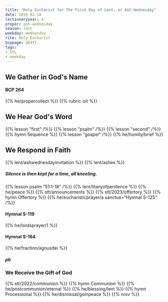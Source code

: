 ```yaml
---
title: "Holy Eucharist for The First Day of Lent, or Ash Wednesday"
date: 2026-02-18
lectionaryyear: a
proper: ash-wednesday
season: lent
weekday: wednesday
rite: Holy Eucharist
bcppage: 264ff.
tags:
- StL
- weekday
---
```

## We Gather in God's Name
#### BCP 264
{{% he/propercollect %}}
{{% rubric-sit %}}
## We Hear God's Word
{{% lesson "first" /%}}
{{% lesson "psalm" /%}}
{{% lesson "second" /%}}
{{% hymn Sequence %}}
{{% lesson "gospel" /%}}
{{% he/homily/brief %}}
## We Respond in Faith
{{% lent/ashwednesdayinvitation %}}
{{% lent/ashes %}}
##### Silence is then kept for a time, all kneeling.
{{% lesson psalm "51:1-18" /%}}
{{% lent/litanyofpenitence %}}
{{% he/peace %}}
{{% stt/announcements %}}
{{% stt/2023/offertory %}}
{{% hymn Offertory %}}
{{% he/eucharisticprayer/a sanctus="Hymnal S-125" /%}}
#### Hymnal S-119
{{% he/lordsprayer/1 %}}
#### Hymnal S-164
{{% he/fraction/agnusdei %}}
##### pb
### We Receive the Gift of God
{{% stt/2022/communion %}}
{{% hymn Communion %}}
{{% he/postcommunion/eternal %}}
{{% he/blessing/lent %}}
{{% hymn Processional %}}
{{% he/dismissal/goinpeace %}}
{{% nrsv %}}

